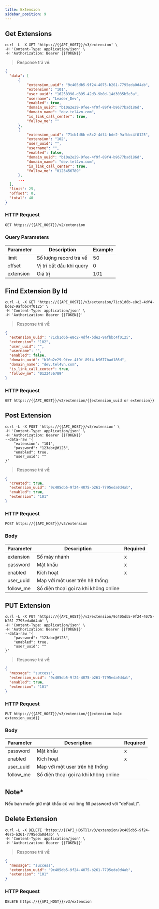 ```yaml
---
title: Extension
sidebar_position: 9
---
```



## Get Extensions

```shell
curl -L -X GET 'https://{{API_HOST}}/v3/extension' \
-H 'Content-Type: application/json' \
-H 'Authorization: Bearer {{TOKEN}}'
```

> Response trả về:

```json
{
  "data": [
      {
          "extension_uuid": "9c405db5-9f24-4075-b261-7795eda0d4ab",
          "extension": "101",
          "user_uuid": "16258396-d395-42d3-9b0d-14d3035b5e3a",
          "username": "Leader_Dev",
          "enabled": true,
          "domain_uuid": "b10a2e29-9fee-4f9f-89f4-b9677bad186d",
          "domain_name": "dev.tel4vn.com",
          "is_link_call_center": true,
          "follow_me": ""
      },
      {
          "extension_uuid": "71cb1d6b-e8c2-4df4-bde2-9afbbc4f0125",
          "extension": "102",
          "user_uuid": "",
          "username": "",
          "enabled": false,
          "domain_uuid": "b10a2e29-9fee-4f9f-89f4-b9677bad186d",
          "domain_name": "dev.tel4vn.com",
          "is_link_call_center": true,
          "follow_me": "0123456789"
      },
      ...
  ],
  "limit": 25,
  "offset": 0,
  "total": 40
}
```

### HTTP Request

`GET https://{{API_HOST}}/v2/extension`

### Query Parameters

| Parameter | Description              | Example |
| --------- | ------------------------ | ------- |
| limit     | Số lượng record trả về   | 50      |
| offset    | Vị trí bắt đầu khi query | 0       |
| extension | Giá trị                  | 101     |

## Find Extension By Id

```shell
curl -L -X GET 'https://{{API_HOST}}/v3/extension/71cb1d6b-e8c2-4df4-bde2-9afbbc4f0125' \
-H 'Content-Type: application/json' \
-H 'Authorization: Bearer {{TOKEN}}'
```

> Response trả về:

```json
{
  "extension_uuid": "71cb1d6b-e8c2-4df4-bde2-9afbbc4f0125",
  "extension": "102",
  "user_uuid": "",
  "username": "",
  "enabled": false,
  "domain_uuid": "b10a2e29-9fee-4f9f-89f4-b9677bad186d",
  "domain_name": "dev.tel4vn.com",
  "is_link_call_center": true,
  "follow_me": "0123456789"
}
```

### HTTP Request

`GET https://{{API_HOST}}/v2/extension/{{extension_uuid or extension}}`

## Post Extension

```shell
curl -L -X POST 'https://{{API_HOST}}/v3/extension' \
-H 'Content-Type: application/json' \
-H 'Authorization: Bearer {{TOKEN}}'
--data-raw '{
    "extension": "101",
    "password": "123abc@#123",
    "enabled": true,
    "user_uuid": ""
}'
```

> Response trả về:

```json
{
  "created": true,
  "extension_uuid": "9c405db5-9f24-4075-b261-7795eda0d4ab",
  "enabled": true,
  "extension": "101"
}
```

### HTTP Request

`POST https://{{API_HOST}}/v3/extension`

### Body

| Parameter | Description                           | Required |
| --------- | ------------------------------------- | -------- |
| extension | Số máy nhánh                          | x        |
| password  | Mật khẩu                              | x        |
| enabled   | Kích hoạt                             | x        |
| user_uuid | Map với một user trên hệ thống        |          |
| follow_me | Số điện thoại gọi ra khi không online |          |

## PUT Extension

```shell
curl -L -X PUT 'https://{{API_HOST}}/v3/extension/9c405db5-9f24-4075-b261-7795eda0d4ab' \
-H 'Content-Type: application/json' \
-H 'Authorization: Bearer {{TOKEN}}'
--data-raw '{
    "password": "123abc@#123",
    "enabled": true,
    "user_uuid": ""
}'
```

> Response trả về:

```json
{
  "message": "success",
  "extension_uuid": "9c405db5-9f24-4075-b261-7795eda0d4ab",
  "enabled": true,
  "extension": "101"
}
```

### HTTP Request

`PUT https://{{API_HOST}}/v3/extension/{{extension hoặc extension_uuid}}`

### Body

| Parameter | Description                           | Required |
| --------- | ------------------------------------- | -------- |
| password  | Mật khẩu                              | x        |
| enabled   | Kích hoạt                             | x        |
| user_uuid | Map với một user trên hệ thống        |          |
| follow_me | Số điện thoại gọi ra khi không online |          |

## Note\*

Nếu bạn muốn giữ mật khẩu cũ vui lòng fill password với "deFauLt".

## Delete Extension

```shell
curl -L -X DELETE 'https://{{API_HOST}}/v3/extension/9c405db5-9f24-4075-b261-7795eda0d4ab' \
-H 'Content-Type: application/json' \
-H 'Authorization: Bearer {{TOKEN}}'
```

> Response trả về:

```json
{
  "message": "success",
  "extension_uuid": "9c405db5-9f24-4075-b261-7795eda0d4ab",
  "extension": "101"
}
```

### HTTP Request

`DELETE https://{{API_HOST}}/v3/extension`